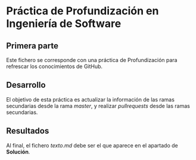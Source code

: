 # Práctica de Profundización en Ingeniería de Software

## Primera parte

Este fichero se corresponde con una práctica de Profundización para refrescar los conocimientos de GitHub.

## Desarrollo

El objetivo de esta práctica es actualizar la información de las ramas secundarias desde la rama *master*, y realizar *pullrequests* desde las ramas secundarias.

## Resultados

Al final, el fichero *texto.md* debe ser el que aparece en el apartado de **Solución**.
